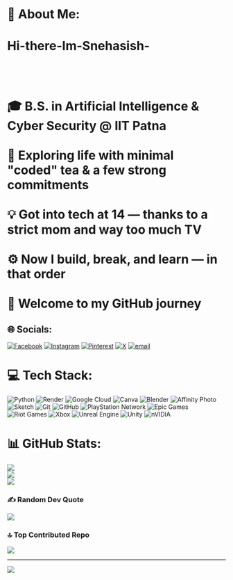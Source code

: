 
# 💫 About Me:
# Hi-there-Im-Snehasish-<br><br><br><br>🎓 B.S. in Artificial Intelligence & Cyber Security @ IIT Patna<br><br>🧠 Exploring life with minimal "coded" tea & a few strong commitments<br><br>💡 Got into tech at 14 — thanks to a strict mom and way too much TV<br><br>⚙️ Now I build, break, and learn — in that order<br><br>🚀 Welcome to my GitHub journey<br>


## 🌐 Socials:
[![Facebook](https://img.shields.io/badge/Facebook-%231877F2.svg?logo=Facebook&logoColor=white)](https://facebook.com/snehasishjana) [![Instagram](https://img.shields.io/badge/Instagram-%23E4405F.svg?logo=Instagram&logoColor=white)](https://instagram.com/snehasish_janaa) [![Pinterest](https://img.shields.io/badge/Pinterest-%23E60023.svg?logo=Pinterest&logoColor=white)](https://pinterest.com/janasanjit040@gmail.com) [![X](https://img.shields.io/badge/X-black.svg?logo=X&logoColor=white)](https://x.com/snehasxsh_jana) [![email](https://img.shields.io/badge/Email-D14836?logo=gmail&logoColor=white)](mailto:janasnehasish2005@gmail.com) 

# 💻 Tech Stack:
![Python](https://img.shields.io/badge/python-3670A0?style=plastic&logo=python&logoColor=ffdd54) ![Render](https://img.shields.io/badge/Render-%46E3B7.svg?style=plastic&logo=render&logoColor=white) ![Google Cloud](https://img.shields.io/badge/GoogleCloud-%234285F4.svg?style=plastic&logo=google-cloud&logoColor=white) ![Canva](https://img.shields.io/badge/Canva-%2300C4CC.svg?style=plastic&logo=Canva&logoColor=white) ![Blender](https://img.shields.io/badge/blender-%23F5792A.svg?style=plastic&logo=blender&logoColor=white) ![Affinity Photo](https://img.shields.io/badge/affinityphoto-%237E4DD2.svg?style=plastic&logo=affinity-photo&logoColor=white) ![Sketch](https://img.shields.io/badge/Sketch-FFB387?style=plastic&logo=sketch&logoColor=black) ![Git](https://img.shields.io/badge/git-%23F05033.svg?style=plastic&logo=git&logoColor=white) ![GitHub](https://img.shields.io/badge/github-%23121011.svg?style=plastic&logo=github&logoColor=white) ![PlayStation Network](https://img.shields.io/badge/PSN-%230070D1.svg?style=plastic&logo=Playstation&logoColor=white) ![Epic Games](https://img.shields.io/badge/epicgames-%23313131.svg?style=plastic&logo=epicgames&logoColor=white) ![Riot Games](https://img.shields.io/badge/riotgames-D32936.svg?style=plastic&logo=riotgames&logoColor=white) ![Xbox](https://img.shields.io/badge/xbox-%23107C10.svg?style=plastic&logo=xbox&logoColor=white) ![Unreal Engine](https://img.shields.io/badge/unrealengine-%23313131.svg?style=plastic&logo=unrealengine&logoColor=white) ![Unity](https://img.shields.io/badge/unity-%23000000.svg?style=plastic&logo=unity&logoColor=white) ![nVIDIA](https://img.shields.io/badge/nVIDIA-%2376B900.svg?style=plastic&logo=nVIDIA&logoColor=white)
# 📊 GitHub Stats:
![](https://github-readme-stats.vercel.app/api?username=codenazhjana&theme=ambient_gradient&hide_border=false&include_all_commits=false&count_private=false)<br/>
![](https://nirzak-streak-stats.vercel.app/?user=codenazhjana&theme=ambient_gradient&hide_border=false)<br/>
![](https://github-readme-stats.vercel.app/api/top-langs/?username=codenazhjana&theme=ambient_gradient&hide_border=false&include_all_commits=false&count_private=false&layout=compact)

### ✍️ Random Dev Quote
![](https://quotes-github-readme.vercel.app/api?type=horizontal&theme=radical)

### 🔝 Top Contributed Repo
![](https://github-contributor-stats.vercel.app/api?username=codenazhjana&limit=5&theme=ambient_gradient&combine_all_yearly_contributions=true)

---
[![](https://visitcount.itsvg.in/api?id=codenazhjana&icon=4&color=0)](https://visitcount.itsvg.in)

<!-- Proudly created with GPRM ( https://gprm.itsvg.in ) -->
